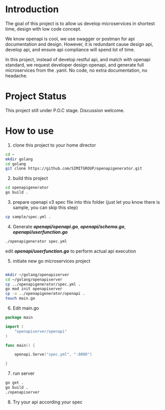 # Introduction
The goal of this project is to allow us develop microservices in shortest time, design with low code concept. 

We know openapi is cool, we use swagger or postman for api documentation and design. However, it is redundant cause design api, develop api, and ensure api compliance will spend lot of time. 

In this project, instead of develop restful api, and match with openapi standard, we request developer design openapi, and generate full microservices from the .yaml. No code, no extra documentation, no headache.



# Project Status
This project still under P.O.C stage. Discussion welcome.

# How to use
1. clone this project to your home director
```bash
cd ~
mkdir golang
cd golang
git clone https://github.com/SIMITGROUP/openapigenerator.git
```
2. build this project
```bash
cd openapigenerator
go build .
```
3. prepare openapi v3 spec file into this folder (just let you know there is sample, you can skip this step)
```bash
cp sample/spec.yml .
```
4. Generate ***openapi/openapi.go***, ***openapi/schema.go***, ***openapi/userfunction.go***
```bash
./openapigenerator spec.yml 
```
edit ***openapi/userfunction.go*** to perform actual api execution


5. initiate new go microservices project
```bash

mkdir ~/golang/openapiserver
cd ~/golang/openapiserver
cp ../openapigenerator/spec.yml .
go mod init openapiserver
cp -a ../openapigenerator/openapi .
touch main.go
```

6. Edit main.go
```go
package main

import (
	"openapiserver/openapi"
)

func main() {

	openapi.Serve("spec.yml", ":8080")

}

```

7. run server
```bash
go get .
go build .
./openapiserver
```

8. Try your api according your spec
